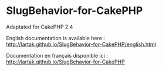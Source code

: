 SlugBehavior-for-CakePHP
========================

Adaptated for CakePHP 2.4

English documentation is available here : http://lartak.github.io/SlugBehavior-for-CakePHP/english.html

Documentation en français disponible ici : http://lartak.github.io/SlugBehavior-for-CakePHP
